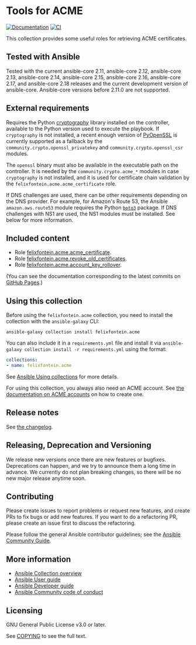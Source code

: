 <!--
GNU General Public License v3.0+ (see LICENSES/GPL-3.0-or-later.txt or https://www.gnu.org/licenses/gpl-3.0.txt)
SPDX-License-Identifier: GPL-3.0-or-later
SPDX-FileCopyrightText: 2020, Felix Fontein
-->

# Tools for ACME
[![Documentation](https://img.shields.io/badge/docs-brightgreen.svg)](https://ansible.fontein.de/collections/felixfontein/acme/)
[![CI](https://github.com/felixfontein/ansible-acme/actions/workflows/ansible-test.yml/badge.svg?branch=main)](https://github.com/felixfontein/ansible-acme/actions)

This collection provides some useful roles for retrieving ACME certificates.

## Tested with Ansible

Tested with the current ansible-core 2.11, ansible-core 2.12, ansible-core 2.13, ansible-core 2.14, ansible-core 2.15, ansible-core 2.16, ansible-core 2.17, and ansible-core 2.18 releases and the current development version of ansible-core. Ansible-core versions before 2.11.0 are not supported.

## External requirements

Requires the Python [cryptography](https://pypi.org/project/cryptography/) library installed on the controller, available to the Python version used to execute the playbook. If `cryptography` is not installed, a recent enough version of [PyOpenSSL](https://pypi.org/project/pyOpenSSL/) is currently supported as a fallback by the `community.crypto.openssl_privatekey` and `community.crypto.openssl_csr` modules.

The `openssl` binary must also be available in the executable path on the controller. It is needed by the `community.crypto.acme_*` modules in case `cryptography` is not installed, and it is used for certificate chain validation by the `felixfontein.acme.acme_certificate` role.

If DNS challenges are used, there can be other requirements depending on the DNS provider. For example, for Amazon's Route 53, the Ansible `amazon.aws.route53` module requires the Python [`boto3`](https://pypi.org/project/boto3/) package. If DNS challenges with NS1 are used, the NS1 modules must be installed. See below for more information.

## Included content

- Role [felixfontein.acme.acme_certificate](https://ansible.fontein.de/collections/felixfontein/acme/docsite/acme_certificate_role.html).
- Role [felixfontein.acme.revoke_old_certificates](https://ansible.fontein.de/collections/felixfontein/acme/docsite/revoke_old_certificates_role.html).
- Role [felixfontein.acme.account_key_rollover](https://ansible.fontein.de/collections/felixfontein/acme/docsite/account_key_rollover_role.html).

(You can see the documentation corresponding to the latest commits on [GitHub Pages](https://felixfontein.github.io/ansible-acme/branch/main/).)

## Using this collection

Before using the `felixfontein.acme` collection, you need to install the collection with the `ansible-galaxy` CLI:
```
ansible-galaxy collection install felixfontein.acme
```

You can also include it in a `requirements.yml` file and install it via `ansible-galaxy collection install -r requirements.yml` using the format:

```yaml
collections:
- name: felixfontein.acme
```

See [Ansible Using collections](https://docs.ansible.com/ansible/latest/user_guide/collections_using.html) for more details.

For using this collection, you always also need an ACME account. See [the documentation on ACME accounts](https://ansible.fontein.de/collections/felixfontein/acme/docsite/acme_account.html) on how to create one.

## Release notes

See [the changelog](https://github.com/felixfontein/ansible-acme/tree/main/CHANGELOG.md).

## Releasing, Deprecation and Versioning

We release new versions once there are new features or bugfixes. Deprecations can happen, and we try to announce them a long time in advance. We currently do not plan breaking changes, so there will be no new major release anytime soon.

## Contributing

Please create issues to report problems or request new features, and create PRs to fix bugs or add new features. If you want to do a refactoring PR, please create an issue first to discuss the refactoring.

Please follow the general Ansible contributor guidelines; see the [Ansible Community Guide](https://docs.ansible.com/ansible/latest/community/index.html).

## More information

- [Ansible Collection overview](https://github.com/ansible-collections/overview)
- [Ansible User guide](https://docs.ansible.com/ansible/latest/user_guide/index.html)
- [Ansible Developer guide](https://docs.ansible.com/ansible/latest/dev_guide/index.html)
- [Ansible Community code of conduct](https://docs.ansible.com/ansible/latest/community/code_of_conduct.html)

## Licensing

GNU General Public License v3.0 or later.

See [COPYING](https://www.gnu.org/licenses/gpl-3.0.txt) to see the full text.

